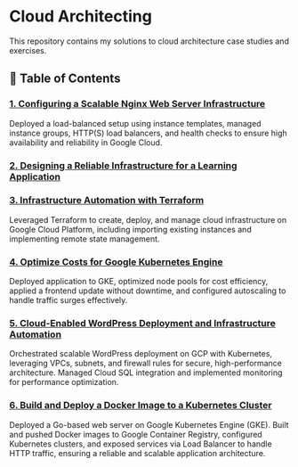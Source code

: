# Cloud Architecting
This repository contains my solutions to cloud architecture case studies and exercises.

## 📕 Table of Contents
### [1. Configuring a Scalable Nginx Web Server Infrastructure](https://github.com/WuraAderele/Cloud-Architecting/blob/main/Mini-Case-Study-1.md)

Deployed a load-balanced setup using instance templates, managed instance groups, HTTP(S) load balancers, and health checks to ensure high availability and reliability in Google Cloud.

### [2. Designing a Reliable Infrastructure for a Learning Application](https://github.com/WuraAderele/Cloud-Architecting/tree/main/Reliable%20Infrastructure%20for%20Learning%20Application)
### [3. Infrastructure Automation with Terraform](https://github.com/WuraAderele/Cloud-Architecting/blob/main/Mini-Case-Study-2.md)

Leveraged Terraform to create, deploy, and manage cloud infrastructure on Google Cloud Platform, including importing existing instances and implementing remote state management.

### [4. Optimize Costs for Google Kubernetes Engine](https://github.com/WuraAderele/Cloud-Architecting/blob/main/Mini-Case-Study-3.md)

Deployed application to GKE, optimized node pools for cost efficiency, applied a frontend update without downtime, and configured autoscaling to handle traffic surges effectively.

### [5. Cloud-Enabled WordPress Deployment and Infrastructure Automation](https://github.com/WuraAderele/Cloud-Architecting/blob/main/Mini-Case-Study-4.md)

Orchestrated scalable WordPress deployment on GCP with Kubernetes, leveraging VPCs, subnets, and firewall rules for secure, high-performance architecture. Managed Cloud SQL integration and implemented monitoring for performance optimization.

### [6. Build and Deploy a Docker Image to a Kubernetes Cluster](https://github.com/WuraAderele/Cloud-Architecting/blob/main/Mini-Case-Study-5.md)

 Deployed a Go-based web server on Google Kubernetes Engine (GKE). Built and pushed Docker images to Google Container Registry, configured Kubernetes clusters, and exposed services via Load Balancer to handle HTTP traffic, ensuring a reliable and scalable application architecture.
